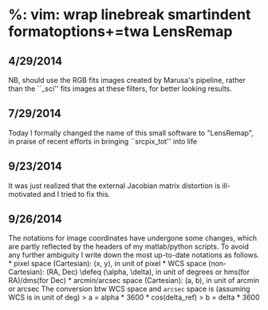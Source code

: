 %: vim: wrap linebreak smartindent formatoptions+=twa
LensRemap
==========

4/29/2014
---------
  NB, should use the RGB fits images created by Marusa's pipeline, rather than the ``_sci'' fits images at these 
  filters, for better looking results.

7/29/2014
---------
  Today I formally changed the name of this small software to "LensRemap", in praise of recent efforts in bringing 
  ``srcpix_tot'' into life

9/23/2014
---------
  It was just realized that the external Jacobian matrix distortion is ill-motivated and I tried to fix this.

9/26/2014
---------
  The notations for image coordinates have undergone some changes, which are partly reflected by the headers of my 
  matlab/python scripts. To avoid any further ambiguity I write down the most up-to-date notations as follows.
    * pixel space (Cartesian): (x, y), in unit of pixel
    * WCS space (non-Cartesian): (RA, Dec) \defeq (\alpha, \delta), in unit of degrees or hms(for RA)/dms(for Dec)
    * arcmin/arcsec space (Cartesian): (a, b), in unit of arcmin or arcsec
  The conversion btw WCS space and `arcsec` space is (assuming WCS is in unit of deg)
    > a = alpha * 3600 * cos(delta_ref)
    > b = delta * 3600

